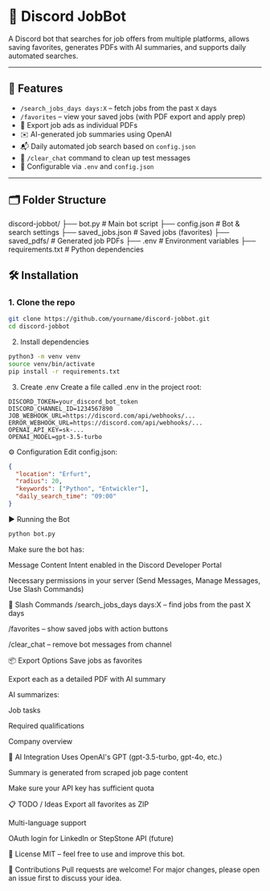 # 🤖 Discord JobBot

A Discord bot that searches for job offers from multiple platforms, allows saving favorites, generates PDFs with AI summaries, and supports daily automated searches.

---

## 🚀 Features

- `/search_jobs_days days:X` – fetch jobs from the past `X` days
- `/favorites` – view your saved jobs (with PDF export and apply prep)
- 📄 Export job ads as individual PDFs
- ✉️ AI-generated job summaries using OpenAI
- 📬 Daily automated job search based on `config.json`
- 🧹 `/clear_chat` command to clean up test messages
- 🔐 Configurable via `.env` and `config.json`

---

## 🗂️ Folder Structure

discord-jobbot/
├── bot.py # Main bot script
├── config.json # Bot & search settings
├── saved_jobs.json # Saved jobs (favorites)
├── saved_pdfs/ # Generated job PDFs
├── .env # Environment variables
├── requirements.txt # Python dependencies

## 🛠️ Installation

### 1. Clone the repo

```bash
git clone https://github.com/yourname/discord-jobbot.git
cd discord-jobbot
```
2. Install dependencies
```bash
python3 -m venv venv
source venv/bin/activate
pip install -r requirements.txt
```
3. Create .env
Create a file called .env in the project root:

```env
DISCORD_TOKEN=your_discord_bot_token
DISCORD_CHANNEL_ID=1234567890
JOB_WEBHOOK_URL=https://discord.com/api/webhooks/...
ERROR_WEBHOOK_URL=https://discord.com/api/webhooks/...
OPENAI_API_KEY=sk-...
OPENAI_MODEL=gpt-3.5-turbo
```
⚙️ Configuration
Edit config.json:

```json
{
  "location": "Erfurt",
  "radius": 20,
  "keywords": ["Python", "Entwickler"],
  "daily_search_time": "09:00"
}
```
▶️ Running the Bot
```bash
python bot.py
```
Make sure the bot has:

Message Content Intent enabled in the Discord Developer Portal

Necessary permissions in your server (Send Messages, Manage Messages, Use Slash Commands)

📌 Slash Commands
/search_jobs_days days:X – find jobs from the past X days

/favorites – show saved jobs with action buttons

/clear_chat – remove bot messages from channel

📦 Export Options
Save jobs as favorites

Export each as a detailed PDF with AI summary

AI summarizes:

Job tasks

Required qualifications

Company overview

🧠 AI Integration
Uses OpenAI's GPT (gpt-3.5-turbo, gpt-4o, etc.)

Summary is generated from scraped job page content

Make sure your API key has sufficient quota

📋 TODO / Ideas
Export all favorites as ZIP

Multi-language support

OAuth login for LinkedIn or StepStone API (future)

📄 License
MIT – feel free to use and improve this bot.

🤝 Contributions
Pull requests are welcome! For major changes, please open an issue first to discuss your idea.
